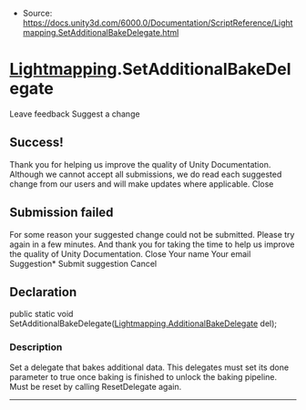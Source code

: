 * Source: https://docs.unity3d.com/6000.0/Documentation/ScriptReference/Lightmapping.SetAdditionalBakeDelegate.html

#  [Lightmapping](https://docs.unity3d.com/6000.0/Documentation/ScriptReference/Lightmapping.html).SetAdditionalBakeDelegate
Leave feedback
Suggest a change
## Success!
Thank you for helping us improve the quality of Unity Documentation. Although we cannot accept all submissions, we do read each suggested change from our users and will make updates where applicable.
Close
## Submission failed
For some reason your suggested change could not be submitted. Please <a>try again</a> in a few minutes. And thank you for taking the time to help us improve the quality of Unity Documentation.
Close
Your name Your email Suggestion* Submit suggestion
Cancel
## Declaration
public static void SetAdditionalBakeDelegate([Lightmapping.AdditionalBakeDelegate](https://docs.unity3d.com/6000.0/Documentation/ScriptReference/Lightmapping.AdditionalBakeDelegate.html) del); 
### Description
Set a delegate that bakes additional data. This delegates must set its done parameter to true once baking is finished to unlock the baking pipeline. Must be reset by calling ResetDelegate again.
* * *
